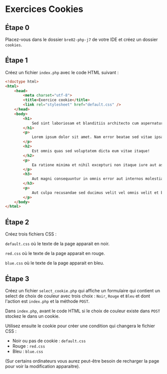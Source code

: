 # Exercices Cookies

## Étape 0

Placez-vous dans le dossier `bre02-php-j7` de votre IDE et créez un dossier `cookies`.

## Étape 1

Créez un fichier `index.php` avec le code HTML suivant : 

```html
<!doctype html>
<html>
	<head>
		<meta charset="utf-8">
		<title>Exercice cookie</title>
		<link rel="stylesheet" href="default.css" />
	</head>
	<body>
		<h1>
			Sed sint laboriosam et blanditiis architecto cum aspernatur placeat. 
		</h1>
		<p>
			Lorem ipsum dolor sit amet. Nam error beatae sed vitae ipsa et libero officiis ut minus eaque hic porro quidem eum dolor aliquam? Et molestiae beatae in odit magni eos sapiente dignissimos! 
		</p>
		<h2>
			Est omnis quas sed voluptatem dicta eum vitae itaque! 
		</h2>
		<p>
			Ea ratione minima et nihil excepturi non itaque iure aut assumenda velit a quisquam amet et dolorem maxime et dicta illum. At architecto quia id voluptatem quisquam sit aspernatur sapiente quo aperiam sequi sit mollitia veritatis. Nam placeat distinctio ut soluta doloremque ab debitis quis? 
		</p>
		<h3>
			Aut magni consequuntur in omnis error aut internos molestias. 
		</h3>
		<p>
			Aut culpa recusandae sed ducimus velit vel omnis velit et beatae quae At galisum quam ut explicabo delectus in nisi suscipit. Ab distinctio dolorum in quam quam et provident rerum. 
		</p>
	</body>
</html>
```


## Étape 2

Créez trois fichiers CSS :

`default.css` où le texte de la page apparait en noir.

`red.css` où le texte de la page apparait en rouge.

`blue.css` où le texte de la page apparait en bleu.


## Étape 3

Créez un fichier `select_cookie.php` qui affiche un formulaire qui contient un select de choix de couleur avec trois choix : `Noir`, `Rouge` et `Bleu` et dont l'action est `index.php` et la méthode `POST`.

Dans `index.php`, avant le code HTML si le choix de couleur existe dans `POST` stockez le dans un cookie. 

Utilisez ensuite le cookie pour créer une condition qui changera le fichier CSS : 

- Noir ou pas de cookie : `default.css`
- Rouge : `red.css`
- Bleu : `blue.css` 

(Sur certains ordinateurs vous aurez peut-être besoin de recharger la page pour voir la modification apparaitre).